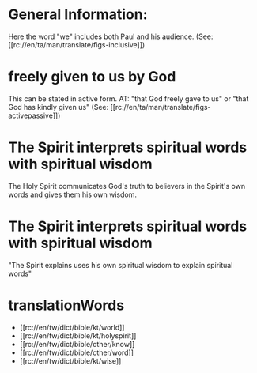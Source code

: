# General Information:

Here the word "we" includes both Paul and his audience. (See: [[rc://en/ta/man/translate/figs-inclusive]])

# freely given to us by God

This can be stated in active form. AT: "that God freely gave to us" or "that God has kindly given us" (See: [[rc://en/ta/man/translate/figs-activepassive]])

# The Spirit interprets spiritual words with spiritual wisdom

The Holy Spirit communicates God's truth to believers in the Spirit's own words and gives them his own wisdom.

# The Spirit interprets spiritual words with spiritual wisdom

"The Spirit explains uses his own spiritual wisdom to explain spiritual words"

# translationWords

* [[rc://en/tw/dict/bible/kt/world]]
* [[rc://en/tw/dict/bible/kt/holyspirit]]
* [[rc://en/tw/dict/bible/other/know]]
* [[rc://en/tw/dict/bible/other/word]]
* [[rc://en/tw/dict/bible/kt/wise]]
